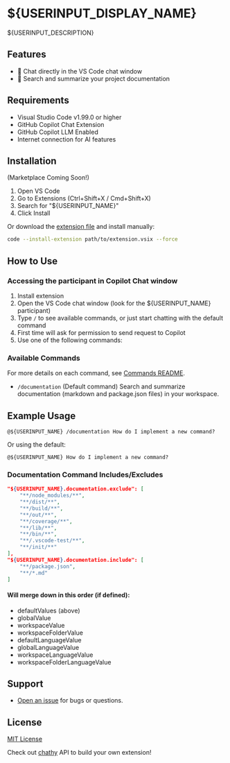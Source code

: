 # ${USERINPUT_DISPLAY_NAME}

${USERINPUT_DESCRIPTION}

## Features

- 💬 Chat directly in the VS Code chat window
- 📝 Search and summarize your project documentation

## Requirements

- Visual Studio Code v1.99.0 or higher
- GitHub Copilot Chat Extension
- GitHub Copilot LLM Enabled
- Internet connection for AI features

## Installation
(Marketplace Coming Soon!)
1. Open VS Code
2. Go to Extensions (Ctrl+Shift+X / Cmd+Shift+X)
3. Search for "${USERINPUT_NAME}"
4. Click Install

Or download the [extension file](extension.vsix) and install manually:
```sh
code --install-extension path/to/extension.vsix --force
```

## How to Use

### Accessing the participant in Copilot Chat window
1. Install extension
2. Open the VS Code chat window (look for the ${USERINPUT_NAME} participant)
3. Type `/` to see available commands, or just start chatting with the default command
4. First time will ask for permission to send request to Copilot
5. Use one of the following commands:

### Available Commands
For more details on each command, see [Commands README](src/commands/README.md).

- `/documentation` (Default command)
  Search and summarize documentation (markdown and package.json files) in your workspace.

## Example Usage

```
@${USERINPUT_NAME} /documentation How do I implement a new command?
```
Or using the default:
```
@${USERINPUT_NAME} How do I implement a new command?
```


### Documentation Command Includes/Excludes
```json
"${USERINPUT_NAME}.documentation.exclude": [
    "**/node_modules/**",
    "**/dist/**",
    "**/build/**",
    "**/out/**",
    "**/coverage/**",
    "**/lib/**",
    "**/bin/**",
    "**/.vscode-test/**",
    "**/init/**"
],
"${USERINPUT_NAME}.documentation.include": [
    "**/package.json",
    "**/*.md"
]
```
#### Will merge down in this order (if defined):
- defaultValues (above)
- globalValue
- workspaceValue
- workspaceFolderValue
- defaultLanguageValue
- globalLanguageValue
- workspaceLanguageValue
- workspaceFolderLanguageValue

## Support

- [Open an issue](https://github.com/${USERINPUT_PUBLISHER}/${USERINPUT_NAME}/issues) for bugs or questions.

## License
[MIT License](LICENSE)

Check out [chathy](https://github.com/WillWillman/chatherine/tree/main/chathy) API to build your own extension!
